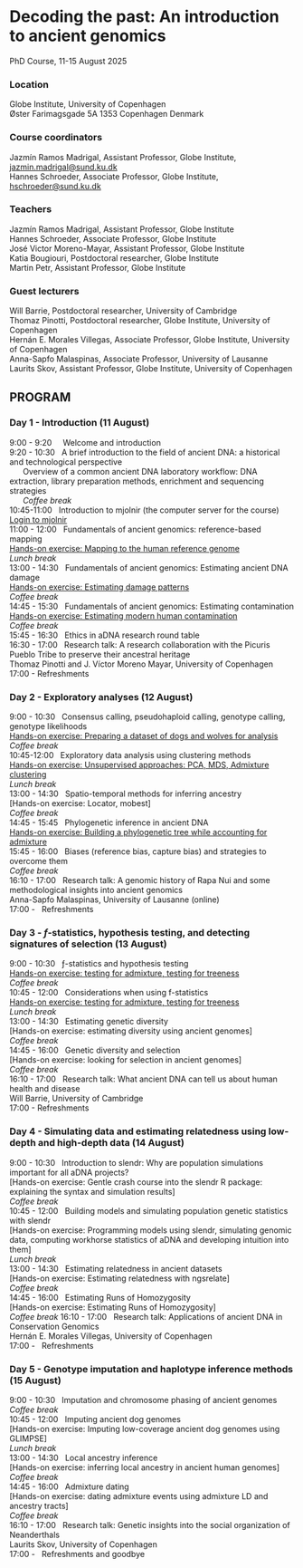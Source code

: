 # Decoding the past: An introduction to ancient genomics

PhD Course, 11-15 August 2025

### Location
Globe Institute, University of Copenhagen <br>
Øster Farimagsgade 5A 1353 Copenhagen Denmark <br>

### Course coordinators
Jazmín Ramos Madrigal, Assistant Professor, Globe Institute, jazmin.madrigal@sund.ku.dk <br>
Hannes Schroeder, Associate Professor, Globe Institute, hschroeder@sund.ku.dk <br>

### Teachers
Jazmín Ramos Madrigal, Assistant Professor, Globe Institute <br>
Hannes Schroeder, Associate Professor, Globe Institute <br>
José Victor Moreno-Mayar, Assistant Professor, Globe Institute <br>
Katia Bougiouri, Postdoctoral researcher, Globe Institute <br>
Martin Petr, Assistant Professor, Globe Institute <br>

### Guest lecturers
Will Barrie, Postdoctoral researcher, University of Cambridge <br>
Thomaz Pinotti, Postdoctoral researcher, Globe Institute, University of Copenhagen <br>
Hernán E. Morales Villegas, Associate Professor, Globe Institute, University of Copenhagen <br>
Anna-Sapfo Malaspinas, Associate Professor, University of Lausanne <br>
Laurits Skov, Assistant Professor, Globe Institute, University of Copenhagen <br>

## PROGRAM

### Day 1 - Introduction (11 August)
9:00 - 9:20 &nbsp;  &nbsp; Welcome and introduction  <br>
9:20 - 10:30 &nbsp; A brief introduction to the field of ancient DNA: a historical and technological perspective  <br>
 &nbsp;  &nbsp;  &nbsp; Overview of a common ancient DNA laboratory workflow: DNA extraction, library preparation methods, enrichment and sequencing strategies  <br>
 &nbsp;  &nbsp;  &nbsp; *Coffee break*  <br>
10:45-11:00 &nbsp; Introduction to mjolnir (the computer server for the course)  <br>
                [Login to mjolnir](Exercises/Login2Mjolnir.md)  <br>
11:00 - 12:00 &nbsp; Fundamentals of ancient genomics: reference-based mapping  <br>
                [Hands-on exercise: Mapping to the human reference genome](Exercises/Mapping.md)  <br>
            	*Lunch break*  <br>
13:00 - 14:30 &nbsp; Fundamentals of ancient genomics: Estimating ancient DNA damage  <br>
                [Hands-on exercise: Estimating damage patterns](Exercises/Mapping.md)  <br>
                *Coffee break*  <br>
14:45 - 15:30 &nbsp; Fundamentals of ancient genomics: Estimating contamination  <br>
                [Hands-on exercise: Estimating modern human contamination](Exercises/Contamination.md)   <br>
                *Coffee break*  <br>
15:45 - 16:30 &nbsp; Ethics in aDNA research round table  <br>
16:30 - 17:00 &nbsp; Research talk: A research collaboration with the Picuris Pueblo Tribe to preserve their ancestral heritage  <br>
                Thomaz Pinotti and J. Víctor Moreno Mayar, University of Copenhagen  <br>
17:00 - 	    Refreshments  <br>

### Day 2 - Exploratory analyses (12 August)
9:00 - 10:30 &nbsp; Consensus calling, pseudohaploid calling, genotype calling, genotype likelihoods  <br>
                [Hands-on exercise: Preparing a dataset of dogs and wolves for analysis](Exercises/ExploratoryAnalyses.md)  <br>
                *Coffee break*  <br>
10:45-12:00 &nbsp; Exploratory data analysis using clustering methods <br>
              [Hands-on exercise: Unsupervised approaches: PCA, MDS, Admixture clustering](Exercises/ExploratoryAnalyses.md) <br>
	            *Lunch break* <br>
13:00 - 14:30 &nbsp; Spatio-temporal methods for inferring ancestry <br>
              [Hands-on exercise: Locator, mobest] <br>
              *Coffee break* <br>
14:45 - 15:45 &nbsp; Phylogenetic inference in ancient DNA  <br>
              [Hands-on exercise: Building a phylogenetic tree while accounting for admixture](Exercises/Treemix.md) <br>
15:45 - 16:00 &nbsp; Biases (reference bias, capture bias) and strategies to overcome them <br>
              *Coffee break* <br>
16:10 - 17:00 &nbsp; Research talk: A genomic history of Rapa Nui and some methodological insights into ancient genomics <br>
              Anna-Sapfo Malaspinas, University of Lausanne (online) <br>
17:00 - &nbsp; Refreshments <br>

### Day 3 - $f$-statistics, hypothesis testing, and detecting signatures of selection (13 August)
9:00 - 10:30 &nbsp; ƒ-statistics and hypothesis testing  <br>
              [Hands-on exercise: testing for admixture, testing for treeness](Exercises/F-statistics.md) <br>
              *Coffee break* <br>
10:45 - 12:00 &nbsp; Considerations when using f-statistics  <br>
              [Hands-on exercise: testing for admixture, testing for treeness](Exercises/F-statistics.md) <br>
             	*Lunch break* <br>
13:00 - 14:30 &nbsp; Estimating genetic diversity <br>
              [Hands-on exercise: estimating diversity using ancient genomes] <br>
              *Coffee break* <br>
14:45 - 16:00 &nbsp; Genetic diversity and selection <br>
              [Hands-on exercise: looking for selection in ancient genomes] <br>
              *Coffee break* <br>
16:10 - 17:00 &nbsp; Research talk: What ancient DNA can tell us about human health and disease <br>
              Will Barrie, University of Cambridge <br>
17:00 - 	    Refreshments <br>

### Day 4 - Simulating data and estimating relatedness using low-depth and high-depth data (14 August) <br>
9:00 - 10:30 &nbsp; Introduction to slendr: Why are population simulations important for all aDNA projects? <br>
              [Hands-on exercise: Gentle crash course into the slendr R package: explaining the syntax and simulation results] <br>
              *Coffee break* <br>
10:45 - 12:00 &nbsp; Building models and simulating population genetic statistics with slendr <br>
              [Hands-on exercise: Programming models using slendr, simulating genomic data, computing workhorse statistics of aDNA and developing intuition into them] <br>
              *Lunch break* <br>
13:00 - 14:30 &nbsp; Estimating relatedness in ancient datasets <br>
              [Hands-on exercise: Estimating relatedness with ngsrelate] <br>
              *Coffee break* <br>
14:45 - 16:00 &nbsp; Estimating Runs of Homozygosity <br>
              [Hands-on exercise: Estimating Runs of Homozygosity] <br>
              *Coffee break*
16:10 - 17:00 &nbsp; Research talk: Applications of ancient DNA in Conservation Genomics <br>
              Hernán E. Morales Villegas, University of Copenhagen <br>
17:00 - &nbsp; Refreshments <br>

### Day 5 - Genotype imputation and haplotype inference methods (15 August)
9:00 - 10:30 &nbsp; Imputation and chromosome phasing of ancient genomes <br>
              *Coffee break* <br>
10:45 - 12:00 &nbsp; Imputing ancient dog genomes <br>
              [Hands-on exercise: Imputing low-coverage ancient dog genomes using GLIMPSE] <br>
              *Lunch break* <br>
13:00 - 14:30 &nbsp; Local ancestry inference  <br>
              [Hands-on exercise: inferring local ancestry in ancient human genomes]  <br>
              *Coffee break* <br>
14:45 - 16:00 &nbsp; Admixture dating <br>
              [Hands-on exercise: dating admixture events using admixture LD and ancestry tracts] <br>
              *Coffee break* <br>
16:10 - 17:00 &nbsp; Research talk: Genetic insights into the social organization of Neanderthals <br>
              Laurits Skov, University of Copenhagen <br>
17:00 - &nbsp; Refreshments and goodbye <br>


